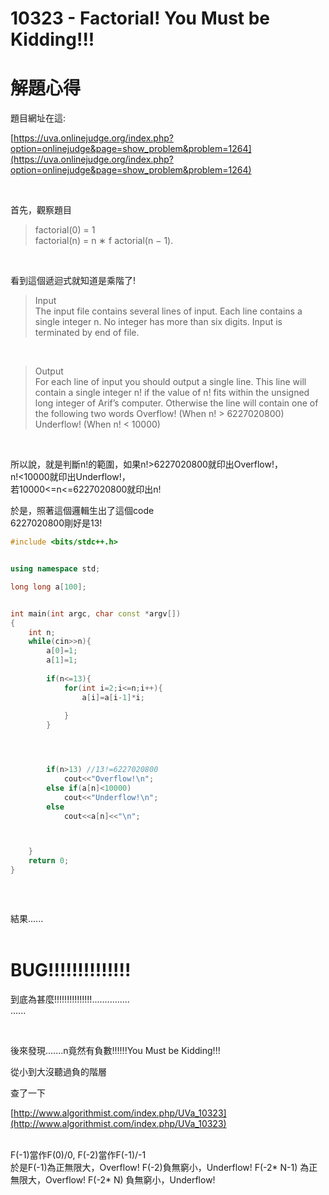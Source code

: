 

# 10323 - Factorial! You Must be Kidding!!!

解題心得
==================================

題目網址在這: 

[https://uva.onlinejudge.org/index.php?option=onlinejudge&page=show_problem&problem=1264](https://uva.onlinejudge.org/index.php?option=onlinejudge&page=show_problem&problem=1264)

<br />

首先，觀察題目


>
>factorial(0) = 1<br />
>factorial(n) = n ∗ f actorial(n − 1).
>

<br />

看到這個遞迴式就知道是乘階了!
<br />

>Input<br />
The input file contains several lines of input. Each line contains a single integer n. No integer has more
than six digits. Input is terminated by end of file.

<br />

>Output<br />
For each line of input you should output a single line. This line will contain a single integer n! if the
value of n! fits within the unsigned long integer of Arif’s computer. Otherwise the line will contain one
of the following two words
Overflow! (When n! > 6227020800)
Underflow! (When n! < 10000)

<br />

所以說，就是判斷n!的範圍，如果n!>6227020800就印出Overflow!，<br />
n!<10000就印出Underflow!，<br />
若10000<=n<=6227020800就印出n!
<br />

於是，照著這個邏輯生出了這個code <br />
6227020800剛好是13!<br />

```cpp
#include <bits/stdc++.h>


using namespace std;

long long a[100];


int main(int argc, char const *argv[])
{
	int n;
	while(cin>>n){
		a[0]=1;
		a[1]=1;
		
		if(n<=13){
			for(int i=2;i<=n;i++){
				a[i]=a[i-1]*i;
				
			}
		}




		if(n>13) //13!=6227020800
			cout<<"Overflow!\n";
		else if(a[n]<10000)
			cout<<"Underflow!\n";
		else
			cout<<a[n]<<"\n";



	}
	return 0;
}




```




<br />
結果......
<br />

<br />

BUG!!!!!!!!!!!!!!
===============================================

到底為甚麼!!!!!!!!!!!!!!!...............<br />
......<br />


<br />

後來發現.......n竟然有負數!!!!!!You Must be Kidding!!!<br />

從小到大沒聽過負的階層<br />

查了一下

[http://www.algorithmist.com/index.php/UVa_10323](http://www.algorithmist.com/index.php/UVa_10323)

<br />
F(-1)當作F(0)/0, F(-2)當作F(-1)/-1<br />
於是F(-1)為正無限大，Overflow!
F(-2)負無窮小，Underflow!
F(-2* N-1) 為正無限大，Overflow!
F(-2* N) 負無窮小，Underflow!































